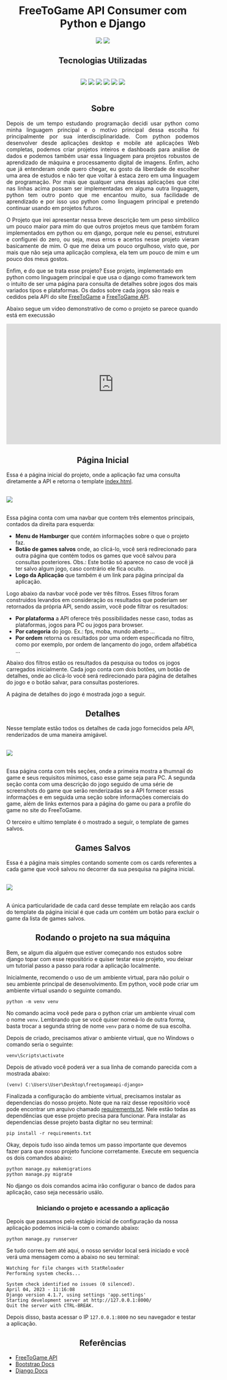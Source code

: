 <h1 align='center'>
    FreeToGame API Consumer com Python e Django
</h1>
<p align="center">
    <img src="https://img.shields.io/badge/Por-Leonardo%20Rodrigues%20da%20Costa-blue"/>
    <img src="https://img.shields.io/badge/Status-Concluido-green"/>
</p>

<h2 align='center'>Tecnologias Utilizadas</h2>

<br>
<div align='center'>
    <img src='https://img.shields.io/badge/Python-3776AB?style=for-the-badge&logo=python&logoColor=white'/>
    <img src='https://img.shields.io/badge/Django-092E20?style=for-the-badge&logo=django&logoColor=white'/>
    <img src='https://img.shields.io/badge/HTML5-E34F26?style=for-the-badge&logo=html5&logoColor=white'/>
    <img src='https://img.shields.io/badge/CSS3-1572B6?style=for-the-badge&logo=css3&logoColor=white'/>
    <img src='https://img.shields.io/badge/JavaScript-323330?style=for-the-badge&logo=javascript&logoColor=F7DF1E'/>
    <img src='https://img.shields.io/badge/Bootstrap-563D7C?style=for-the-badge&logo=bootstrap&logoColor=white'/>
</div>
<br>

<h2 align='center'>Sobre</h2>

<p align="justify">
Depois de um tempo estudando programação decidi usar python como minha linguagem principal e o motivo principal dessa escolha foi principalmente por sua interdisciplinaridade. Com python podemos desenvolver desde aplicações desktop e mobile até aplicações Web completas, podemos criar projetos inteiros e dashboads para análise de dados e podemos também usar essa linguagem para projetos robustos de aprendizado de máquina e processamento digital de imagens. Enfim, acho que já entenderam onde quero chegar, eu gosto da liberdade de escolher uma area de estudos e não ter que voltar à estaca zero em uma linguagem de programação. Por mais que qualquer uma dessas aplicações que citei nas linhas acima possam ser implementadas em alguma outra linguagem, python tem outro ponto que me encantou muito, sua facilidade de aprendizado e por isso uso python como linguagem principal e pretendo continuar usando em projetos futuros.
</p> 

<p align="justify">
O Projeto que irei apresentar nessa breve descrição tem um peso simbólico um pouco maior para mim do que outros projetos meus que também foram implementados em python ou em django, porque nele eu pensei, estruturei e configurei do zero, ou seja, meus erros e acertos nesse projeto vieram basicamente de mim. O que me deixa um pouco orgulhoso, visto que, por mais que não seja uma aplicação complexa, ela tem um pouco de mim e um pouco dos meus gostos.
</p>


Enfim, e do que se trata esse projeto? Esse projeto, implementado em python como linguagem principal e que usa o django como framework tem o intuito de ser uma página para consulta de detalhes sobre jogos dos mais variados tipos e plataformas. Os dados sobre cada jogos são reais e cedidos pela API do site [FreeToGame](https://www.freetogame.com) a [FreeToGame API](https://www.freetogame.com/api-doc). 


Abaixo segue um video demonstrativo de como o projeto se parece quando está em execussão

<iframe width="560" height="315" src="https://www.youtube.com/embed/nDUvpvK3a0M?start=2" title="YouTube video player" frameborder="0" allow="accelerometer; autoplay; clipboard-write; encrypted-media; gyroscope; picture-in-picture; web-share" allowfullscreen></iframe>

<h2 align='center'>Página Inicial</h2>


Essa é a página inicial do projeto, onde a aplicação faz uma consulta diretamente a API e retorna o template [index.html](./consumer/templates/index.html).

<br>
<div>
    <img src="./img/img1.png"/>
</div>
<br>

Essa página conta com uma navbar que contem três elementos principais, contados da direita para esquerda:

* **Menu de Hamburger** que contém informações sobre o que o projeto faz.
* **Botão de games salvos** onde, ao clicá-lo, você será redirecionado para outra página que contém todos os games que você salvou para consultas posteriores. Obs.: Este botão só aparece no caso de você já ter salvo algum jogo, caso contrário ele fica oculto.
* **Logo da Aplicação** que também é um link para página principal da aplicação.

Logo abaixo da navbar você pode ver três filtros. Esses filtros foram construidos levandos em consideração os resultados que poderiam ser retornados da própria API, sendo assim, você pode filtrar os resultados:

* **Por plataforma** a API oferece três possibilidades nesse caso, todas as plataformas, jogos para PC ou jogos para browser.
* **Por categoria** do jogo. Ex.: fps, moba, mundo aberto ... 
* **Por ordem** retorna os resultados por uma ordem especificada no filtro, como por exemplo, por ordem de lançamento do jogo, ordem alfabética ...

Abaixo dos filtros estão os resultados da pesquisa ou todos os jogos carregados inicialmente. Cada jogo conta com dois botões, um botão de detalhes, onde ao clicá-lo você será redirecionado para página de detalhes do jogo e o botão salvar, para consultas posteriores.

A página de detalhes do jogo é mostrada jogo a seguir.

<h2 align='center'>Detalhes</h2>

Nesse template estão todos os detalhes de cada jogo fornecidos pela API, renderizados de uma maneira amigável. 

<br>
<div>
    <img src="./img/img2.png"/>
</div>
<br>

Essa página conta com três seções, onde a primeira mostra a thumnail do game e seus requisitos mínimos, caso esse game seja para PC. A segunda seção conta com uma descrição do jogo seguido de uma série de screenshots do game que serão renderizadas se a API fornecer essas informações e em seguida uma seção sobre informações comerciais do game, além de links externos para a página do game ou para a profile do game no site do FreeToGame. 

O terceiro e ultimo template é o mostrado a seguir, o template de games salvos.

<h2 align='center'>Games Salvos</h2>

Essa é a página mais simples contando somente com os cards referentes a cada game que você salvou no decorrer da sua pesquisa na página inicial. 

<br>
<div>
    <img src="./img/img3.png"/>
</div>
<br>

A única particularidade de cada card desse template em relação aos cards do template da página inicial é que cada um contém um botão para excluir o game da lista de games salvos.

<h2 align='center'>Rodando o projeto na sua máquina</h2>

Bem, se algum dia alguém que estiver começando nos estudos sobre django topar com esse repositório e quiser testar esse projeto, vou deixar um tutorial passo a passo para rodar a aplicação localmente. 

Inicialmente, recomendo o uso de um ambiente virtual, para não poluir o seu ambiente principal de desenvolvimento. Em python, você pode criar um ambiente virtual usando o seguinte comando. 

```
python -m venv venv
```

No comando acima você pede para o python criar um ambiente virual com o nome `venv`. Lembrando que se você quiser nomeá-lo de outra forma, basta trocar a segunda string de nome `venv` para o nome de sua escolha. 

Depois de criado, precisamos ativar o ambiente virtual, que no Windows o comando seria o seguinte:

```
venv\Scripts\activate
```

Depois de ativado você poderá ver a sua linha de comando parecida com a mostrada abaixo:

```
(venv) C:\Users\User\Desktop\freetogameapi-django>
```

Finalizada a configuração do ambiente virtual, precisamos instalar as dependencias do nosso projeto. Note que na raiz desse repositório você pode encontrar um arquivo chamado [requirements.txt](./requirements.txt). Nele estão todas as dependências que esse projeto precisa para funcionar. Para instalar as dependencias desse projeto basta digitar no seu terminal:

```
pip install -r requirements.txt
```

Okay, depois tudo isso ainda temos um passo importante que devemos fazer para que nosso projeto funcione corretamente. Execute em sequencia os dois comandos abaixo:

```
python manage.py makemigrations
python manage.py migrate
```

No django os dois comandos acima irão configurar o banco de dados para aplicação, caso seja necessário usálo. 

<h3 align='center'>Iniciando o projeto e acessando a aplicação</h3>

Depois que passamos pelo estágio inicial de configuração da nossa aplicação podemos iniciá-la com o comando abaixo:

```
python manage.py runserver
```

Se tudo correu bem até aqui, o nosso servidor local será iniciado e você verá uma mensagem como a abaixo no seu terminal:

```
Watching for file changes with StatReloader
Performing system checks...

System check identified no issues (0 silenced).
April 04, 2023 - 11:16:08
Django version 4.1.7, using settings 'app.settings'
Starting development server at http://127.0.0.1:8000/
Quit the server with CTRL-BREAK.
```

Depois disso, basta acessar o IP `127.0.0.1:8000` no seu navegador e testar a aplicação. 


<h2 align='center'>Referências</h2>

* [FreeToGame API](https://www.freetogame.com/api-doc)
* [Bootstrap Docs](https://getbootstrap.com/docs/5.3/getting-started/introduction/)
* [Django Docs](https://docs.djangoproject.com/en/4.2/)


